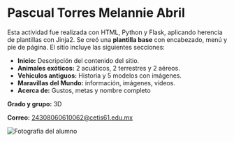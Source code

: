 # Pascual Torres Melannie Abril 

Esta actividad fue realizada con HTML, Python y Flask, aplicando herencia de plantillas con Jinja2.
Se creó una **plantilla base** con encabezado, menú y pie de página.
El sitio incluye las siguientes secciones:
- **Inicio:** Descripción del contenido del sitio.
- **Animales exóticos:** 2 acuáticos, 2 terrestres y 2 aéreos.
- **Vehiculos antiguos:** Historia y 5 modelos con imágenes.
- **Maravillas del Mundo:** información, imágenes, vídeos.
- **Acerca de:** Gustos, metas y nombre completo

**Grado y grupo:** 3D

**Correo:** 24308060610062@cetis61.edu.mx

![Fotografia del alumno](https://github.com/user-attachments/assets/0e4e01b1-25ba-4db6-bfc4-ebf36e8111a6)
